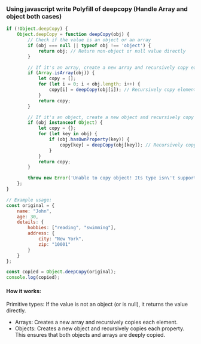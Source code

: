 ### Using javascript write Polyfill of deepcopy (Handle Array and object both cases)

```js
if (!Object.deepCopy) {
    Object.deepCopy = function deepCopy(obj) {
        // Check if the value is an object or an array
        if (obj === null || typeof obj !== 'object') {
            return obj; // Return non-object or null value directly
        }

        // If it's an array, create a new array and recursively copy each element
        if (Array.isArray(obj)) {
            let copy = [];
            for (let i = 0; i < obj.length; i++) {
                copy[i] = deepCopy(obj[i]); // Recursively copy elements
            }
            return copy;
        }

        // If it's an object, create a new object and recursively copy each property
        if (obj instanceof Object) {
            let copy = {};
            for (let key in obj) {
                if (obj.hasOwnProperty(key)) {
                    copy[key] = deepCopy(obj[key]); // Recursively copy values
                }
            }
            return copy;
        }

        throw new Error('Unable to copy object! Its type isn\'t supported.');
    };
}

// Example usage:
const original = {
    name: "John",
    age: 30,
    details: {
        hobbies: ["reading", "swimming"],
        address: {
            city: "New York",
            zip: "10001"
        }
    }
};

const copied = Object.deepCopy(original);
console.log(copied);
```

#### How it works:
Primitive types: If the value is not an object (or is null), it returns the value directly.
* Arrays: Creates a new array and recursively copies each element.
* Objects: Creates a new object and recursively copies each property.
This ensures that both objects and arrays are deeply copied.
